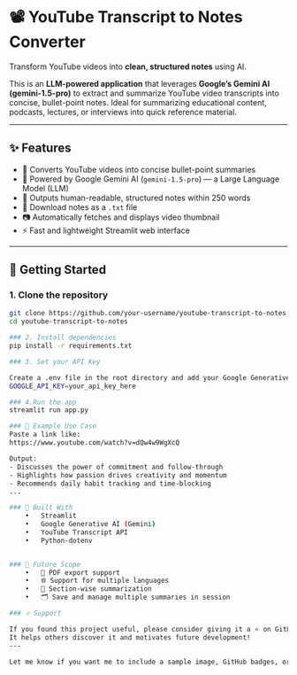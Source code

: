 # 📽️ YouTube Transcript to Notes Converter

Transform YouTube videos into **clean, structured notes** using AI.

This is an **LLM-powered application** that leverages **Google’s Gemini AI (gemini-1.5-pro)** to extract and summarize YouTube video transcripts into concise, bullet-point notes. Ideal for summarizing educational content, podcasts, lectures, or interviews into quick reference material.

---

## ✨ Features

- 🎯 Converts YouTube videos into concise bullet-point summaries  
- 🧠 Powered by Google Gemini AI (`gemini-1.5-pro`) — a Large Language Model (LLM)  
- 📝 Outputs human-readable, structured notes within 250 words  
- 💾 Download notes as a `.txt` file  
- 📷 Automatically fetches and displays video thumbnail  
- ⚡ Fast and lightweight Streamlit web interface  

---
## 🚀 Getting Started

### 1. Clone the repository

```bash
git clone https://github.com/your-username/youtube-transcript-to-notes.git
cd youtube-transcript-to-notes

### 2. Install dependencies
pip install -r requirements.txt

### 3. Set your API Key

Create a .env file in the root directory and add your Google Generative AI API Key:
GOOGLE_API_KEY=your_api_key_here

### 4.Run the app
streamlit run app.py

### 🧪 Example Use Case
Paste a link like:
https://www.youtube.com/watch?v=dQw4w9WgXcQ

Output:
- Discusses the power of commitment and follow-through  
- Highlights how passion drives creativity and momentum  
- Recommends daily habit tracking and time-blocking  
...

### 🧰 Built With
	•	Streamlit
	•	Google Generative AI (Gemini)
	•	YouTube Transcript API
	•	Python-dotenv


### 📌 Future Scope
	•	📄 PDF export support
	•	🌐 Support for multiple languages
	•	🧩 Section-wise summarization
	•	🗂️ Save and manage multiple summaries in session

### ⭐ Support

If you found this project useful, please consider giving it a ⭐ on GitHub.
It helps others discover it and motivates future development!
---

Let me know if you want me to include a sample image, GitHub badges, or deployment instructions too!





